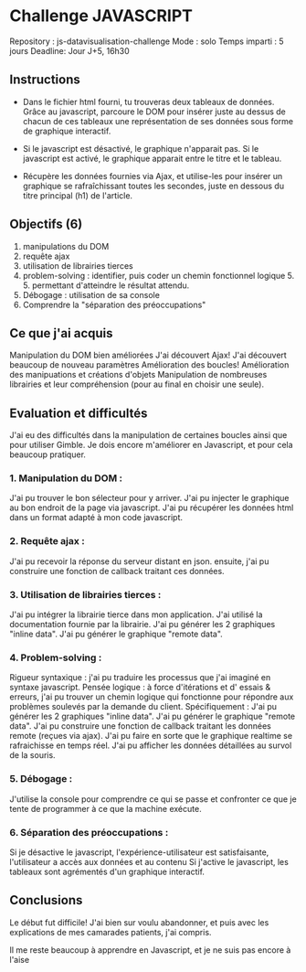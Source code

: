 # Challenge JAVASCRIPT


Repository : js-datavisualisation-challenge
Mode : solo
Temps imparti : 5 jours
Deadline: Jour J+5, 16h30


## Instructions


* Dans le fichier html fourni, tu trouveras deux tableaux de données. Grâce au javascript, parcoure le DOM pour insérer juste au dessus de chacun de ces tableaux une représentation de ses données sous forme de graphique interactif.

* Si le javascript est désactivé, le graphique n'apparait pas. Si le javascript est activé, le graphique apparait entre le titre et le tableau.

* Récupère les données fournies via Ajax, et utilise-les pour insérer un graphique se rafraîchissant toutes les secondes, juste en dessous du titre principal (h1) de l'article.

## Objectifs (6)

1. manipulations du DOM
2. requête ajax
3. utilisation de librairies tierces
4. problem-solving : identifier, puis coder un chemin fonctionnel logique 5. 5. permettant d'atteindre le résultat attendu.
6. Débogage : utilisation de sa console
7. Comprendre la "séparation des préoccupations"



## Ce que j'ai acquis

Manipulation du DOM bien améliorées
J'ai découvert Ajax! 
J'ai découvert beaucoup de nouveau paramètres
Amélioration des boucles! 
Amélioration des manipuations et créations d'objets
Manipulation de nombreuses librairies et leur compréhension (pour au final en choisir une seule).

## Evaluation et difficultés


J'ai eu des difficultés dans la manipulation de certaines boucles ainsi que pour utiliser Gimble. Je dois encore m'améliorer en Javascript, et pour cela beaucoup pratiquer. 



### 1. Manipulation du DOM :

 J'ai pu trouver le bon sélecteur pour y arriver.
 J'ai pu injecter le graphique au bon endroit de la page via javascript.
 J'ai pu récupérer les données html dans un format adapté à mon code javascript.
 
### 2. Requête ajax :

 J'ai pu recevoir la réponse du serveur distant en json.
 ensuite, j'ai pu construire une fonction de callback traitant ces données.
 
### 3. Utilisation de librairies tierces :

 J'ai pu intégrer la librairie tierce dans mon application.
 J'ai utilisé la documentation fournie par la librairie.
 J'ai pu générer les 2 graphiques "inline data".
 J'ai pu générer le graphique "remote data".
 
### 4. Problem-solving :

 Rigueur syntaxique : j'ai pu traduire les processus que j'ai imaginé en syntaxe javascript.
 Pensée logique : à force d'itérations et d' essais & erreurs, j'ai pu trouver un chemin logique qui fonctionne pour répondre aux problèmes soulevés par la demande du client. Spécifiquement :
 J'ai pu générer les 2 graphiques "inline data".
 J'ai pu générer le graphique "remote data".
 J'ai pu construire une fonction de callback traitant les données remote (reçues via ajax).
 J'ai pu faire en sorte que le graphique realtime se rafraichisse en temps réel.
 J'ai pu afficher les données détaillées au survol de la souris.
 
### 5. Débogage :

 J'utilise la console pour comprendre ce qui se passe et confronter ce que je tente de programmer à ce que la machine exécute.
 
### 6. Séparation des préoccupations :

 Si je désactive le javascript, l'expérience-utilisateur est satisfaisante, l'utilisateur a accès aux données et au contenu
 Si j'active le javascript, les tableaux sont agrémentés d'un graphique interactif.

## Conclusions 

Le début fut difficile! J'ai bien sur voulu abandonner, et puis avec les explications de mes camarades patients, j'ai compris. 

Il me reste beaucoup à apprendre en Javascript, et je ne suis pas encore à l'aise


